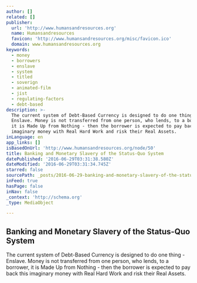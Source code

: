 ```yaml
---
author: []
related: []
publisher:
  url: 'http://www.humansandresources.org'
  name: Humansandresources
  favicon: 'http://www.humansandresources.org/misc/favicon.ico'
  domain: www.humansandresources.org
keywords:
  - money
  - borrowers
  - enslave
  - system
  - titled
  - soverign
  - animated-film
  - jist
  - regulating-factors
  - debt-based
description: >-
  The current system of Debt-Based Currency is designed to do one thing -
  Enslave. Money is not transferred from one person, who lends, to a borrower,
  it is Made Up from Nothing - then the borrower is expected to pay back this
  imaginary money with Real Hard Work and risk their Real Assets.
inLanguage: en
app_links: []
isBasedOnUrl: 'http://www.humansandresources.org/node/50'
title: Banking and Monetary Slavery of the Status-Quo System
datePublished: '2016-06-29T03:31:38.580Z'
dateModified: '2016-06-29T03:31:34.745Z'
starred: false
sourcePath: _posts/2016-06-29-banking-and-monetary-slavery-of-the-status-quo-system.md
inFeed: true
hasPage: false
inNav: false
_context: 'http://schema.org'
_type: MediaObject

---
```

<article style=""><h1>Banking and Monetary Slavery of the Status-Quo System</h1><p>The current system of Debt-Based Currency is designed to do one thing - Enslave. Money is not transferred from one person, who lends, to a borrower, it is Made Up from Nothing - then the borrower is expected to pay back this imaginary money with Real Hard Work and risk their Real Assets.</p></article>